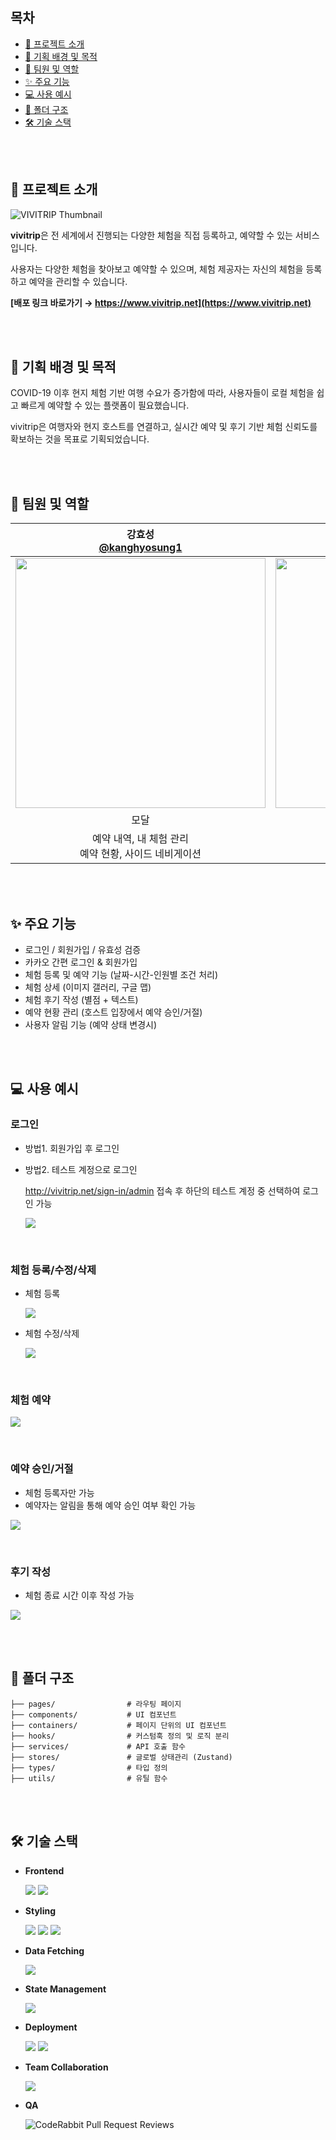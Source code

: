 ## 목차

- [🌟 프로젝트 소개](#-프로젝트-소개)
- [🎯 기획 배경 및 목적](#-기획-배경-및-목적)
- [👤 팀원 및 역할](#-팀원-및-역할)
- [✨ 주요 기능](#-주요-기능)
- [💻 사용 예시](#-사용-예시)
- [📂 폴더 구조](#-폴더-구조)
- [🛠 기술 스택](#-기술-스택)

<br />
<br />

## 🌟 프로젝트 소개

![VIVITRIP Thumbnail](https://vivitrip-thumbnail.s3.ap-northeast-2.amazonaws.com/thumbnails/thumbnail.PNG)

**vivitrip**은 전 세계에서 진행되는 다양한 체험을 직접 등록하고, 예약할 수 있는 서비스입니다.

사용자는 다양한 체험을 찾아보고 예약할 수 있으며, 체험 제공자는 자신의 체험을 등록하고 예약을 관리할 수 있습니다.

**[배포 링크 바로가기 → https://www.vivitrip.net](https://www.vivitrip.net)**

<br />
<br />

## 🎯 기획 배경 및 목적

COVID-19 이후 현지 체험 기반 여행 수요가 증가함에 따라, 사용자들이 로컬 체험을 쉽고 빠르게 예약할 수 있는 플랫폼이 필요했습니다.

vivitrip은 여행자와 현지 호스트를 연결하고, 실시간 예약 및 후기 기반 체험 신뢰도를 확보하는 것을 목표로 기획되었습니다.

<br />
<br />

## 👤 팀원 및 역할

| **강효성<br/>[@kanghyosung1](https://github.com/kanghyosung1)** | **최주혁<br/>[@JuhyeokC](https://github.com/JuhyeokC)** | **하유리<br/>[@hayuri1990](https://github.com/hayuri1990)** |
| :---: | :---: | :---: |
| <img width='400' src='https://velog.velcdn.com/images/kingdawn/post/4e7479fe-f01e-4798-83f3-589b2d4b2976/image.png'/> | <img src='https://velog.velcdn.com/images/kingdawn/post/e2d7cdff-740e-46f1-8d0d-8ba719bbcbc9/image.jpg' width='400'/> | <img src='https://velog.velcdn.com/images/kingdawn/post/f7cd9bd0-4cfa-4c60-b15d-f920520e21db/image.png' width='400'/> |
| 모달 | 드롭다운, GNB | 버튼 |
| 예약 내역, 내 체험 관리<br/>예약 현황, 사이드 네비게이션 | 로그인, 회원가입, 소셜 로그인 <br/>체험 상세 페이지 | 체험 검색,모든 체험 인기 체험, <br/>체험 후기/리뷰 |

<br/>
<br/>

## ✨ 주요 기능

- 로그인 / 회원가입 / 유효성 검증
- 카카오 간편 로그인 & 회원가입
- 체험 등록 및 예약 기능 (날짜-시간-인원별 조건 처리)
- 체험 상세 (이미지 갤러리, 구글 맵)
- 체험 후기 작성 (별점 + 텍스트)
- 예약 현황 관리 (호스트 입장에서 예약 승인/거절)
- 사용자 알림 기능 (예약 상태 변경시)

<br/>
<br/>

## 💻 사용 예시
### 로그인

- 방법1. 회원가입 후 로그인 
- 방법2. 테스트 계정으로 로그인
   
  http://vivitrip.net/sign-in/admin 접속 후 하단의 테스트 계정 중 선택하여 로그인 가능
  
  ![](https://velog.velcdn.com/images/qoswfxin/post/c55bb502-03c3-4228-b743-59a08a4dd6e0/image.gif)

<br/>

### 체험 등록/수정/삭제

- 체험 등록
  
  ![](https://github.com/user-attachments/assets/852bc660-8539-4c64-a2b7-7c03108e9ec4)

- 체험 수정/삭제
  
  ![](https://github.com/user-attachments/assets/036cb1df-fef4-4dff-a2a7-531122666271)

<br/>


### 체험 예약

![](https://github.com/user-attachments/assets/7fac5e71-a918-4bf0-9e35-91416dda36c6)
  
<br/>

### 예약 승인/거절

- 체험 등록자만 가능
- 예약자는 알림을 통해 예약 승인 여부 확인 가능
  
 ![](https://velog.velcdn.com/images/qoswfxin/post/2acfc3d7-9660-44b8-a2fe-e4249652a13b/image.gif)
  
<br/>

### 후기 작성

- 체험 종료 시간 이후 작성 가능

![](https://velog.velcdn.com/images/qoswfxin/post/f052f668-d530-4a5f-9214-3756e778de33/image.gif)

<br/>
<br/>

## 📂 폴더 구조

```
├── pages/                # 라우팅 페이지
├── components/           # UI 컴포넌트
├── containers/           # 페이지 단위의 UI 컴포넌트
├── hooks/                # 커스텀훅 정의 및 로직 분리
├── services/             # API 호출 함수
├── stores/               # 글로벌 상태관리 (Zustand)
├── types/                # 타입 정의
├── utils/                # 유틸 함수
```

<br/>
<br/>

## 🛠 기술 스택

- **Frontend**

  <img src="https://img.shields.io/badge/Next-black?style=for-the-badge&logo=next.js&logoColor=white" /> <img src="https://img.shields.io/badge/typescript-%23007ACC.svg?style=for-the-badge&logo=typescript&logoColor=white" />

- **Styling**

  <img src="https://img.shields.io/badge/tailwindcss-%2338B2AC.svg?style=for-the-badge&logo=tailwind-css&logoColor=white" /> <img src="https://img.shields.io/badge/SASS-hotpink.svg?style=for-the-badge&logo=SASS&logoColor=white" /> <img src="https://img.shields.io/badge/-AntDesign-%230170FE?style=for-the-badge&logo=ant-design&logoColor=white" />

- **Data Fetching**

  <img src="https://img.shields.io/badge/-React%20Query-FF4154?style=for-the-badge&logo=react%20query&logoColor=white" />

- **State Management**

  <img src="https://img.shields.io/badge/-Zustand-FB8C00?style=for-the-badge&logo=Zustand&logoColor=white" />

- **Deployment**

  <img src="https://img.shields.io/badge/vercel-%23000000.svg?style=for-the-badge&logo=vercel&logoColor=white" /> <img src="https://img.shields.io/badge/Amazon%20S3-FF9900?style=for-the-badge&logo=amazons3&logoColor=white" />

- **Team Collaboration**

  <img src="https://img.shields.io/badge/Discord-%235865F2.svg?style=for-the-badge&logo=discord&logoColor=white" />

- **QA**

  ![CodeRabbit Pull Request Reviews](https://img.shields.io/coderabbit/prs/github/vivi-trip/vivitrip?utm_source=oss&utm_medium=github&utm_campaign=vivi-trip%2Fvivitrip&labelColor=171717&color=FF570A&link=https%3A%2F%2Fcoderabbit.ai&label=CodeRabbit+Reviews)
